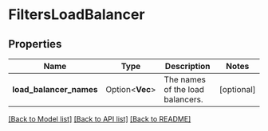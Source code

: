 # FiltersLoadBalancer

## Properties

Name | Type | Description | Notes
------------ | ------------- | ------------- | -------------
**load_balancer_names** | Option<**Vec<String>**> | The names of the load balancers. | [optional]

[[Back to Model list]](../README.md#documentation-for-models) [[Back to API list]](../README.md#documentation-for-api-endpoints) [[Back to README]](../README.md)


